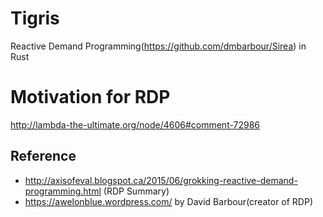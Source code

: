 # Tigris
Reactive Demand Programming(https://github.com/dmbarbour/Sirea) in Rust

# Motivation for RDP
http://lambda-the-ultimate.org/node/4606#comment-72986

## Reference
- http://axisofeval.blogspot.ca/2015/06/grokking-reactive-demand-programming.html (RDP Summary)
- https://awelonblue.wordpress.com/ by David Barbour(creator of RDP)
